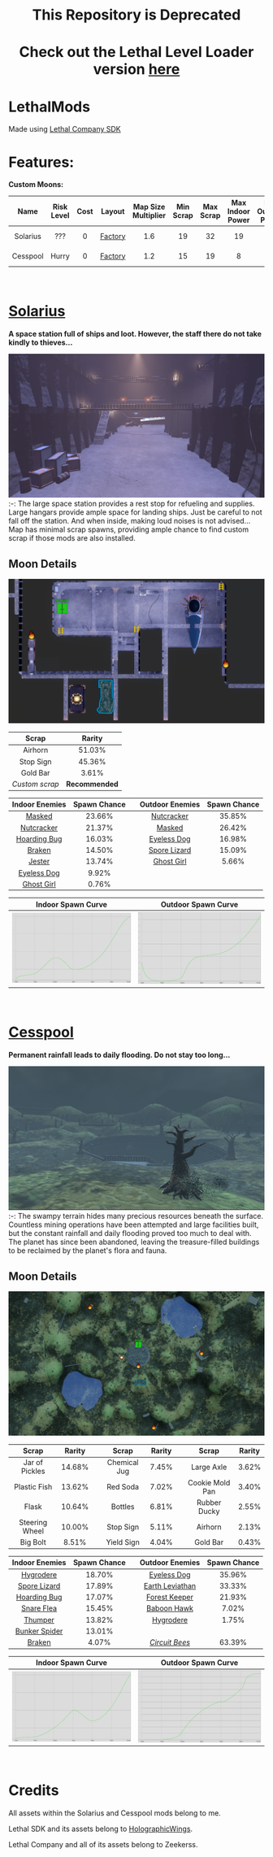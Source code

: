 <div align="center">
 
# This Repository is Deprecated
# Check out the Lethal Level Loader version [here](https://github.com/Spookybuddy/LethalLoaderMods)

</div>

# LethalMods
Made using [Lethal Company SDK](https://github.com/HolographicWings/LethalSDK-Unity-Project)

# Features:
**Custom Moons:**

| Name | Risk Level | Cost | Layout | Map Size Multiplier | Min Scrap | Max Scrap | Max Indoor Power | Max Outdoor Power | Weathers |
|:-:|:-:|:-:|:-:|:-:|:-:|:-:|:-:|:-:|:-:|
| Solarius | ??? | 0 | [Factory](https://lethal.miraheze.org/wiki/Interiors#The_Factory) | 1.6 | 19 | 32 | 19 | 6 | Foggy, Eclipsed |
| Cesspool | Hurry | 0 | [Factory](https://lethal.miraheze.org/wiki/Interiors#The_Factory) | 1.2 | 15 | 19 | 8 | 14 | Always Flooded |

‎ 

# [Solarius](https://thunderstore.io/c/lethal-company/p/SpookyBuddy/Solarius/)
**A space station full of ships and loot. However, the staff there do not take kindly to thieves...**

![Solarius](https://raw.githubusercontent.com/Spookybuddy/LethalMods/main/Screenshots/Sol-Hangar.png)
:-:
The large space station provides a rest stop for refueling and supplies. Large hangars provide ample space for landing ships. Just be careful to not fall off the station. And when inside, making loud noises is not advised...
Map has minimal scrap spawns, providing ample chance to find custom scrap if those mods are also installed.
 
## Moon Details

![Solarius Map](https://raw.githubusercontent.com/Spookybuddy/LethalMods/main/Screenshots/Sol-Map.png)

<div align="center">

| Scrap | Rarity |
|:-:|:-:|
| Airhorn | 51.03% |
| Stop Sign | 45.36% |
| Gold Bar | 3.61% |
| *Custom scrap* | **Recommended** |

| Indoor Enemies | Spawn Chance | | Outdoor Enemies| Spawn Chance |
|:-:|:-:|:-:|:-:|:-:|
| [Masked](https://lethal.miraheze.org/wiki/Masks_(Enemy)) | 23.66% |‎ | [Nutcracker](https://lethal.miraheze.org/wiki/Nutcracker) | 35.85% |
| [Nutcracker](https://lethal.miraheze.org/wiki/Nutcracker) | 21.37% |‎ | [Masked](https://lethal.miraheze.org/wiki/Masks_(Enemy)) | 26.42% |
| [Hoarding Bug](https://lethal.miraheze.org/wiki/Hoarding_Bug) | 16.03% |‎ | [Eyeless Dog](https://lethal.miraheze.org/wiki/Eyeless_Dog) | 16.98% |
| [Braken](https://lethal.miraheze.org/wiki/Bracken) | 14.50% | | [Spore Lizard](https://lethal.miraheze.org/wiki/Spore_Lizard) | 15.09% |
| [Jester](https://lethal.miraheze.org/wiki/Jester) | 13.74% | | [Ghost Girl](https://lethal.miraheze.org/wiki/Ghost_Girl) | 5.66% |
| [Eyeless Dog](https://lethal.miraheze.org/wiki/Eyeless_Dog) | 9.92% |‎ | | |
| [Ghost Girl](https://lethal.miraheze.org/wiki/Ghost_Girl) | 0.76% |‎ | | |

</div>

| Indoor Spawn Curve | Outdoor Spawn Curve |
|:-:|:-:|
|![Solarius Indoor Spawn Curve](https://raw.githubusercontent.com/Spookybuddy/LethalMods/main/Screenshots/Sol-In-Curve.png)|![Solarius Outdoor Spawn Curve](https://raw.githubusercontent.com/Spookybuddy/LethalMods/main/Screenshots/Sol-Out-Curve.png)|

‎ 

# [Cesspool](https://thunderstore.io/c/lethal-company/p/SpookyBuddy/Cesspool/)
**Permanent rainfall leads to daily flooding. Do not stay too long...**

![Cesspool](https://raw.githubusercontent.com/Spookybuddy/LethalMods/main/Screenshots/Cess-Ship.png)
:-:
The swampy terrain hides many precious resources beneath the surface. Countless mining operations have been attempted and large facilities built, but the constant rainfall and daily flooding proved too much to deal with.
The planet has since been abandoned, leaving the treasure-filled buildings to be reclaimed by the planet's flora and fauna.

## Moon Details

![Cesspool Map](https://raw.githubusercontent.com/Spookybuddy/LethalMods/main/Screenshots/Cess-Map.png)

<div align="center">

| Scrap | Rarity | | Scrap | Rarity | | Scrap | Rarity |
|:-:|:-:|:-:|:-:|:-:|:-:|:-:|:-:|
| Jar of Pickles | 14.68% | | Chemical Jug | 7.45% | | Large Axle | 3.62% |
| Plastic Fish | 13.62% | | Red Soda | 7.02% | | Cookie Mold Pan | 3.40% |
| Flask | 10.64% | | Bottles | 6.81% | | Rubber Ducky | 2.55% |
| Steering Wheel | 10.00% | | Stop Sign | 5.11% | | Airhorn | 2.13% |
| Big Bolt | 8.51% | | Yield Sign | 4.04% | | Gold Bar | 0.43% |

| Indoor Enemies | Spawn Chance |  | Outdoor Enemies | Spawn Chance |
|:-:|:-:|:-:|:-:|:-:|
| [Hygrodere](https://lethal.miraheze.org/wiki/Hygrodere) | 18.70% | | [Eyeless Dog](https://lethal.miraheze.org/wiki/Eyeless_Dog) | 35.96% |
| [Spore Lizard](https://lethal.miraheze.org/wiki/Spore_Lizard) | 17.89% | | [Earth Leviathan](https://lethal.miraheze.org/wiki/Earth_Leviathan) | 33.33% |
| [Hoarding Bug](https://lethal.miraheze.org/wiki/Hoarding_Bug) | 17.07% | | [Forest Keeper](https://lethal.miraheze.org/wiki/Forest_Keeper) | 21.93% |
| [Snare Flea](https://lethal.miraheze.org/wiki/Snare_Flea) | 15.45% | | [Baboon Hawk](https://lethal.miraheze.org/wiki/Baboon_Hawk) | 7.02% |
| [Thumper](https://lethal.miraheze.org/wiki/Thumper) | 13.82% | | [Hygrodere](https://lethal.miraheze.org/wiki/Hygrodere) | 1.75% |
| [Bunker Spider](https://lethal.miraheze.org/wiki/Bunker_Spider)| 13.01% | | | | | Chemical Jug | 7.45% |
| [Braken](https://lethal.miraheze.org/wiki/Bracken) | 4.07% | | [*Circuit Bees*](https://lethal.miraheze.org/wiki/Circuit_Bees) | 63.39% |

</div>

| Indoor Spawn Curve | Outdoor Spawn Curve |
|:-:|:-:|
|![Cesspool Indoor Spawn Curve](https://raw.githubusercontent.com/Spookybuddy/LethalMods/main/Screenshots/Cess-In-Curve.png)|![Cesspool Outdoor Spawn Curve](https://raw.githubusercontent.com/Spookybuddy/LethalMods/main/Screenshots/Cess-Out-Curve.png)|

‎ 

# Credits
All assets within the Solarius and Cesspool mods belong to me.

Lethal SDK and its assets belong to [HolographicWings](https://github.com/HolographicWings/).

Lethal Company and all of its assets belong to Zeekerss.

